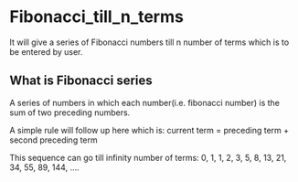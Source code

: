 # Fibonacci_till_n_terms
It will give a series of Fibonacci numbers till n number of terms which is to be entered by user.  

## What is Fibonacci series
A series of numbers in which each number(i.e. fibonacci number) is the sum of two preceding numbers.

A simple rule will follow up here which is:
current term = preceding term + second preceding term

This sequence can go till infinity number of terms:
0, 1, 1, 2, 3, 5, 8, 13, 21, 34, 55, 89, 144, ....

